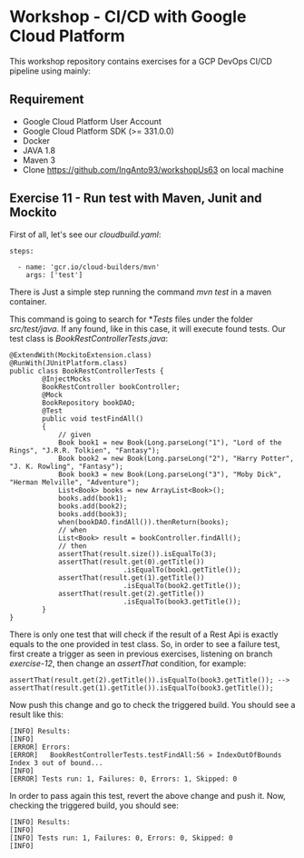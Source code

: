 
# Workshop - CI/CD with Google Cloud Platform

This workshop repository contains exercises for a GCP DevOps CI/CD pipeline using mainly:


## Requirement

*   Google Cloud Platform User Account
*   Google Cloud Platform SDK (>= 331.0.0)
*	Docker
*	JAVA 1.8
*   Maven 3
*   Clone https://github.com/IngAnto93/workshopUs63 on local machine

## Exercise 11 - Run test with Maven, Junit and Mockito

First of all, let's see our *cloudbuild.yaml*:

```
steps:

  - name: 'gcr.io/cloud-builders/mvn'
    args: ['test']
```

There is Just a simple step running the command *mvn test* in a maven container.

This command is going to search for **Tests* files under the folder *src/test/java*. If any found, like in this case, it will execute found tests. Our test class is *BookRestControllerTests.java*:

```
@ExtendWith(MockitoExtension.class)
@RunWith(JUnitPlatform.class)
public class BookRestControllerTests {
	    @InjectMocks
	    BookRestController bookController;     
	    @Mock
	    BookRepository bookDAO; 
	    @Test
	    public void testFindAll() 
	    {
	        // given
	        Book book1 = new Book(Long.parseLong("1"), "Lord of the Rings", "J.R.R. Tolkien", "Fantasy");
	        Book book2 = new Book(Long.parseLong("2"), "Harry Potter", "J. K. Rowling", "Fantasy");
	        Book book3 = new Book(Long.parseLong("3"), "Moby Dick", "Herman Melville", "Adventure");
	        List<Book> books = new ArrayList<Book>();
	        books.add(book1);
	        books.add(book2);
	        books.add(book3);	 
	        when(bookDAO.findAll()).thenReturn(books);
	        // when
	        List<Book> result = bookController.findAll();
	        // then
	        assertThat(result.size()).isEqualTo(3); 
	        assertThat(result.get(0).getTitle())
	                        .isEqualTo(book1.getTitle());
	        assertThat(result.get(1).getTitle())
            				.isEqualTo(book2.getTitle());
	        assertThat(result.get(2).getTitle())
							.isEqualTo(book3.getTitle());
	    }
}
```

There is only one test that will check if the result of a Rest Api is exactly equals to the one provided in test class. So, in order to see a failure test, first create a trigger as seen in previous exercises, listening on branch *exercise-12*, then change an *assertThat* condition, for example:

```
assertThat(result.get(2).getTitle()).isEqualTo(book3.getTitle()); --> assertThat(result.get(1).getTitle()).isEqualTo(book3.getTitle());
```

Now push this change and go to check the triggered build. You should see a result like this:

```
[INFO] Results:
[INFO] 
[ERROR] Errors: 
[ERROR]   BookRestControllerTests.testFindAll:56 » IndexOutOfBounds Index 3 out of bound...
[INFO] 
[ERROR] Tests run: 1, Failures: 0, Errors: 1, Skipped: 0
```

In order to pass again this test, revert the above change and push it. Now, checking the triggered build, you should see:

```
[INFO] Results:
[INFO] 
[INFO] Tests run: 1, Failures: 0, Errors: 0, Skipped: 0
[INFO] 
```


